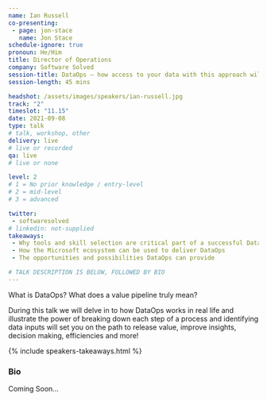 ```yaml
---
name: Ian Russell
co-presenting: 
 - page: jon-stace
   name: Jon Stace
schedule-ignore: true      
pronoun: He/Him
title: Director of Operations
company: Software Solved
session-title: DataOps – how access to your data with this approach will release untapped value
session-length: 45 mins

headshot: /assets/images/speakers/ian-russell.jpg
track: "2"
timeslot: "11.15"
date: 2021-09-08
type: talk
# talk, workshop, other
delivery: live
# live or recorded
qa: live
# live or none

level: 2
# 1 = No prior knowledge / entry-level
# 2 = mid-level
# 3 = advanced

twitter:
 - softwaresolved
# linkedin: not-supplied
takeaways:
 - Why tools and skill selection are critical part of a successful DataOps project
 - How the Microsoft ecosystem can be used to deliver DataOps
 - The opportunities and possibilities DataOps can provide

# TALK DESCRIPTION IS BELOW, FOLLOWED BY BIO
---
```


What is DataOps? What does a value pipeline truly mean? 

During this talk we will delve in to how DataOps works in real life and illustrate the power of breaking down each step of a process and identifying data inputs will set you on the path to release value, improve insights, decision making, efficiencies and more!

{% include speakers-takeaways.html %}

<h3>Bio</h3>

Coming Soon...